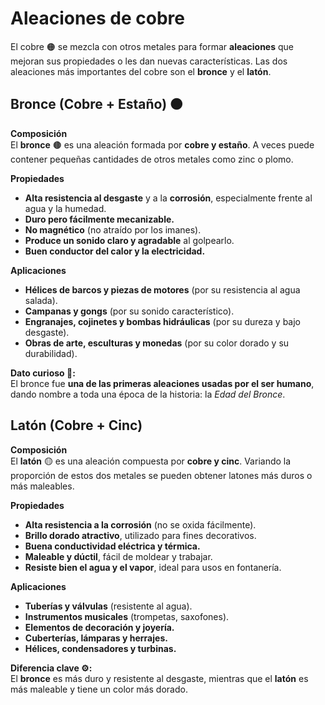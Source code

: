 # Aleaciones de cobre 

El cobre 🟠 se mezcla con otros metales para formar **aleaciones** que mejoran sus propiedades o les dan nuevas características. Las dos aleaciones más importantes del cobre son el **bronce** y el **latón**.


## Bronce (Cobre + Estaño) 🟤

**Composición**  
El **bronce** 🟤 es una aleación formada por **cobre y estaño**. A veces puede contener pequeñas cantidades de otros metales como zinc o plomo.

**Propiedades**
- **Alta resistencia al desgaste** y a la **corrosión**, especialmente frente al agua y la humedad.
- **Duro pero fácilmente mecanizable.**
- **No magnético** (no atraído por los imanes).
- **Produce un sonido claro y agradable** al golpearlo.
- **Buen conductor del calor y la electricidad.**

**Aplicaciones**
- **Hélices de barcos y piezas de motores** (por su resistencia al agua salada).  
- **Campanas y gongs** (por su sonido característico).  
- **Engranajes, cojinetes y bombas hidráulicas** (por su dureza y bajo desgaste).  
- **Obras de arte, esculturas y monedas** (por su color dorado y su durabilidad).  

**Dato curioso 🔔:**  
El bronce fue **una de las primeras aleaciones usadas por el ser humano**, dando nombre a toda una época de la historia: la *Edad del Bronce*.


## Latón (Cobre + Cinc)

**Composición**  
El **latón** 🟡 es una aleación compuesta por **cobre y cinc**. Variando la proporción de estos dos metales se pueden obtener latones más duros o más maleables.

**Propiedades**
- **Alta resistencia a la corrosión** (no se oxida fácilmente).  
- **Brillo dorado atractivo**, utilizado para fines decorativos.  
- **Buena conductividad eléctrica y térmica.**  
- **Maleable y dúctil**, fácil de moldear y trabajar.  
- **Resiste bien el agua y el vapor**, ideal para usos en fontanería.  

**Aplicaciones**
- **Tuberías y válvulas** (resistente al agua).  
- **Instrumentos musicales** (trompetas, saxofones).  
- **Elementos de decoración y joyería.**  
- **Cuberterías, lámparas y herrajes.**  
- **Hélices, condensadores y turbinas.**

**Diferencia clave ⚙️:**  
El **bronce** es más duro y resistente al desgaste, mientras que el **latón** es más maleable y tiene un color más dorado.